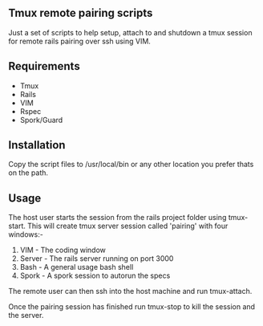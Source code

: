 ## Tmux remote pairing scripts

Just a set of scripts to help setup, attach to and shutdown a tmux
session for remote rails pairing over ssh using VIM.

## Requirements

* Tmux
* Rails
* VIM
* Rspec
* Spork/Guard

## Installation

Copy the script files to /usr/local/bin or any other location you prefer
thats on the path.

## Usage

The host user starts the session from the rails project folder using tmux-start. This will create tmux
server session called 'pairing' with four windows:-

1. VIM - The coding window
1. Server - The rails server running on port 3000
1. Bash - A general usage bash shell
1. Spork - A spork session to autorun the specs

The remote user can then ssh into the host machine and run tmux-attach.

Once the pairing session has finished run tmux-stop to kill the session
and the server.
